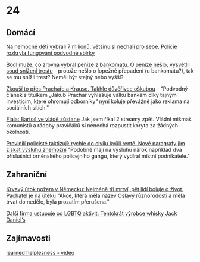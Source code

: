 # 24

## Domácí

[Na nemocné děti vybrali 7 milionů, většinu si nechali pro sebe. Policie rozkryla fungování podvodné sbírky](https://www.novinky.cz/clanek/krimi-na-nemocne-deti-vybrali-7-milionu-vetsinu-si-ale-nechali-pro-sebe-policie-rozkryla-fungovani-podvodne-sbirky-40485167)

[Bodl muže, co zrovna vybral peníze z bankomatu. O peníze nešlo, vysvětlil soud snížení trestu](https://www.novinky.cz/clanek/krimi-bodl-muze-co-zrovna-vybral-penize-z-bankomatu-o-penize-neslo-vysvetlil-soud-snizeni-trestu-40484967#dop_ab_variant=0&dop_id=40484967&dop_req_id=IO7t3Cz3rR3-202408230848&dop_source_zone_name=novinky.web.nexttoart) - protože nešlo o lopežné přepadení (u bankomatu?), tak se mu snížil trest? Neměl být stejný nebo vyšší?

[Zkouší to přes Prachaře a Krause. Takhle důvěřivce oškubou](https://www.novinky.cz/clanek/internet-a-pc-bezpecnost-zkousi-to-pres-prachare-a-krause-takhle-podvodnici-vytahnou-z-duverivcu-penize-40485325) - "Podvodný článek s titulkem „Jakub Prachař vyhlašuje válku bankám díky tajným investicím, které ohromují odborníky“ nyní koluje převážně jako reklama na sociálních sítích."

[Fiala: Bartoš ve vládě zůstane](https://www.novinky.cz/clanek/domaci-fiala-bartos-ve-vlade-zustane-40485405) Jak jsem říkal 2 streamy zpět. Vládní mišmaš komunistů a rádoby pravičáků si nenechá rozpustit koryta za žádných okolností.

[Provinilí policisté taktizují: rychle do civilu kvůli rentě. Nové paragrafy jim získat výsluhu znemožní](https://www.lidovky.cz/domov/policiste-umyslny-trestny-cin-odchod-do-civilu-dozivotni-renta-vysluha-novela-zakona.A240825_212031_ln_domov_lvot) "Podobně mají na výsluhu nárok například dva příslušníci brněnského policejního gangu, který vydíral místní podnikatele."

## Zahraniční

[Krvavý útok nožem v Německu: Nejméně tři mrtví, pět lidí bojuje o život. Pachatel je na útěku](https://cnn.iprima.cz/brutalni-utok-nozem-v-nemeckem-solingenu-na-miste-je-nekolik-mrtvych-a-zranenych-445812) "Akce, která měla název Oslavy různorodosti a měla trvat do neděle, byla prozatím přerušena."

[Další firma ustupuje od LGBTQ aktivit. Tentokrát výrobce whisky Jack Daniel’s](https://www.idnes.cz/ekonomika/podniky/jack-daniels-harley-rozmanitost-program-firma-diverzita.A240823_153039_ekoakcie_jla)

## Zajímavosti

[learned helplesness - video](https://youtu.be/1A6ZMhmWjO0)
